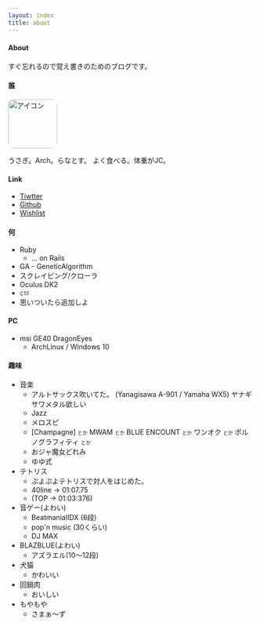 ```yaml
---
layout: index
title: about
---
```


#### About
すぐ忘れるので覚え書きのためのブログです。

#### 誰

<a href="https://twitter.com/Ranats85"><img align='bottom' src='https://pbs.twimg.com/profile_images/625003062336204800/aT0IGkPy.png' width=100px style="border-radius:10px;-webkit-border-radius:10px;-moz-border-radius:10px" alt='アイコン'></a>

うさぎ。Arch。らなとす。
よく食べる。体重がJC。

#### Link
- [Tiwtter](https://twitter.com/Ranats85)
- [Github](https://github.com/Ranats)
- [Wishlist](http://www.amazon.co.jp/registry/wishlist/1YM9QBHU730RY)

#### 何
- Ruby
    - ... on Rails
- GA - GeneticAlgorithm
- スクレイピング/クローラ
- Oculus DK2
- <font size=1.2em>CTF</font>
- 思いついたら追加しよ

#### PC
- msi GE40 DragonEyes
	- ArchLinux / Windows 10

#### 趣味
- 音楽
	- アルトサックス吹いてた。
		(Yanagisawa A-901 / Yamaha WX5)
		ヤナギサワメタル欲しい
	- Jazz
	- メロスピ
	- [Champagne] <font size=1em>とか</font> MWAM <font size=1em>とか</font> BLUE ENCOUNT <font size=1em>とか</font> ワンオク <font size=1em>とか</font> ポルノグラフィティ <font size=1em>とか</font>
	- おジャ魔女どれみ
	- ゆゆ式
- テトリス
	- ぷよぷよテトリスで対人をはじめた。
	- 40line -> 01:07.75
	- (TOP -> 01:03:376)
- 音ゲー(よわい)
	- BeatmaniaIIDX (6段)
	- pop'n music (30くらい)
	- DJ MAX
- BLAZBLUE(よわい)
	- アズラエル(10～12段)
- 犬猫
    - かわいい
- 回鍋肉
    - おいしい
- もやもや
	- さまぁ～ず